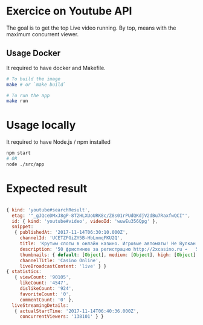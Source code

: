 # Exercice on Youtube API

The goal is to get the top Live video running. By top, means with the maximum concurrent viewer.

## Usage Docker

It required to have docker and Makefile.
```bash
# To build the image
make # or `make build`

# To run the app
make run
```
# Usage locally

It required to have Node.js / npm installed

```bash
npm start
# OR
node ./src/app
```

# Expected result

```javascript

{ kind: 'youtube#searchResult',
  etag: '"_gJQceDMxJ8gP-8T2HLXUoURK8c/Z8s01rPUdQKdjV2dBu7RaxfwQCI"',
  id: { kind: 'youtube#video', videoId: 'wuwEu356Qpg' },
  snippet:
   { publishedAt: '2017-11-14T06:30:10.000Z',
     channelId: 'UCETZFGiZY5B-HbLnmqFKU2Q',
     title: 'Крутим слоты в онлайн казино. Игровые автоматы! Не Вулкан',
     description: '50 фриспинов за регистрацию http://2xcasino.ru ➡   50 фриспинов за регистрацию http://2xcasino.ru ➡   50 фриспинов за реги...',
     thumbnails: { default: [Object], medium: [Object], high: [Object] },
     channelTitle: 'Casino Online',
     liveBroadcastContent: 'live' } }
{ statistics:
   { viewCount: '90105',
     likeCount: '4547',
     dislikeCount: '924',
     favoriteCount: '0',
     commentCount: '0' },
  liveStreamingDetails:
   { actualStartTime: '2017-11-14T06:40:36.000Z',
     concurrentViewers: '138101' } }
```
